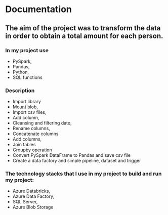 # Documentation
## The aim of the project was to transform the data in order to obtain a total amount for each person.
### In my project use 
- PySpark, 
- Pandas, 
- Python, 
- SQL functions

### Description
- Import library
- Mount blob,
- Import  csv files,
- Add column,
- Cleansing and filtering date,
- Rename columns,
- Concatenate columns
- Add columns,
- Join tables
- Groupby operation
- Convert PySpark DataFrame to Pandas and save csv file
- Create a data factory and simple pipeline, dataset and trigger
       
### The technology stacks that I use in my project to build and run my project:
- Azure Databricks, 
- Azure Data Factory, 
- SQL Server, 
- Azure Blob Storage
